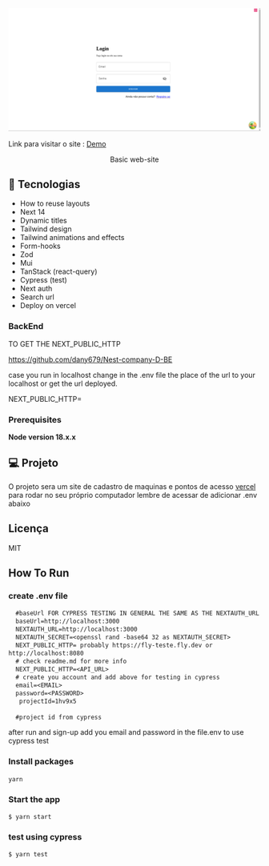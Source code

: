 <p align="center">
  <img alt="" src="./readme.png" height-max='720px'>
</p>

<p>Link para visitar o site : 
<a href="https://portifolio-git-main-dany679.vercel.app/" />Demo</a>
</p>
<p align='center'> Basic web-site <p/>

## 🚀 Tecnologias

- How to reuse layouts
- Next 14
- Dynamic titles
- Tailwind design
- Tailwind animations and effects
- Form-hooks
- Zod
- Mui
- TanStack (react-query)
- Cypress (test)
- Next auth
- Search url
- Deploy on vercel

### BackEnd

TO GET THE NEXT_PUBLIC_HTTP

https://github.com/dany679/Nest-company-D-BE

case you run in localhost change in the .env file the place of the url to your localhost or get the url deployed.

NEXT_PUBLIC_HTTP=

### Prerequisites

**Node version 18.x.x**

## 💻 Projeto

O projeto sera um site de cadastro de maquinas e pontos de acesso <a href="https://vercel.com/" /> vercel</a> para rodar no seu próprio computador lembre de acessar de adicionar .env abaixo

## Licença

MIT

## How To Run

### create .env file

```shell
  #baseUrl FOR CYPRESS TESTING IN GENERAL THE SAME AS THE NEXTAUTH_URL
  baseUrl=http://localhost:3000
  NEXTAUTH_URL=http://localhost:3000
  NEXTAUTH_SECRET=<openssl rand -base64 32 as NEXTAUTH_SECRET>
  NEXT_PUBLIC_HTTP= probably https://fly-teste.fly.dev or http://localhost:8080
  # check readme.md for more info
  NEXT_PUBLIC_HTTP=<API_URL>
  # create you account and add above for testing in cypress
  email=<EMAIL>
  password=<PASSWORD>
   projectId=1hv9x5

  #project id from cypress

```

after run and sign-up add you email and password in the file.env to use cypress test

### Install packages

```shell
yarn
```

### Start the app

```shell
$ yarn start
```

### test using cypress

```shell
$ yarn test
```
